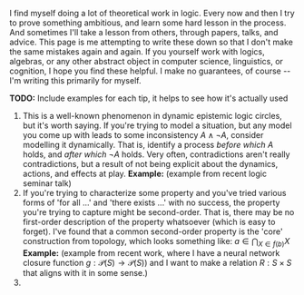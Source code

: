 I find myself doing a lot of theoretical work in logic. Every now and then I try to prove something ambitious, and learn some hard lesson in the process. And sometimes I'll take a lesson from others, through papers, talks, and advice. This page is me attempting to write these down so that I don't make the same mistakes again and again. If you yourself work with logics, algebras, or any other abstract object in computer science, linguistics, or cognition, I hope you find these helpful. I make no guarantees, of course -- I'm writing this primarily for myself.

**TODO:** Include examples for each tip, it helps to see how it's actually used

1. This is a well-known phenomenon in dynamic epistemic logic circles, but it's worth saying. If you're trying to model a situation, but any model you come up with leads to some inconsistency $A \land \neg A$, consider modelling it dynamically.  That is, identify a process *before which* $A$ holds, and *after which* $\neg A$ holds. Very often, contradictions aren't really contradictions, but a result of not being explicit about the dynamics, actions, and effects at play.
   **Example:** (example from recent logic seminar talk)
2. If you're trying to characterize some property and you've tried various forms of 'for all ...' and 'there exists ...' with no success, the property you're trying to capture might be second-order.  That is, there may be no first-order description of the property whatsoever (which is easy to forget). I've found that a common second-order property is the 'core' construction from topology, which looks something like:
   $a \in \bigcap_{X \in f(b)} X$
   **Example:** (example from recent work, where I have a neural network closure function $g : \mathcal{P}(S) \to \mathcal{P}(S)$) and I want to make a relation $R : S \times S$ that aligns with it in some sense.)
3. 